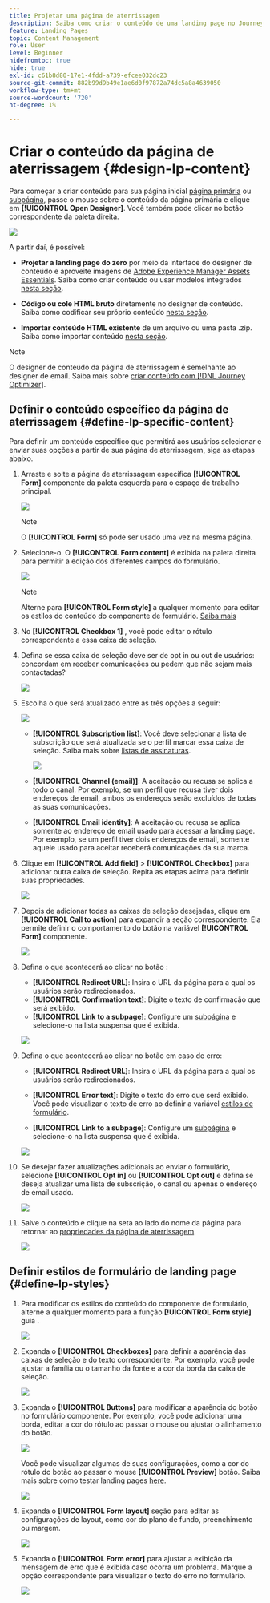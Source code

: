 ```yaml
---
title: Projetar uma página de aterrissagem
description: Saiba como criar o conteúdo de uma landing page no Journey Optimizer
feature: Landing Pages
topic: Content Management
role: User
level: Beginner
hidefromtoc: true
hide: true
exl-id: c61b8d80-17e1-4fdd-a739-efcee032dc23
source-git-commit: 882b99d9b49e1ae6d0f97872a74dc5a8a4639050
workflow-type: tm+mt
source-wordcount: '720'
ht-degree: 1%

---
```


# Criar o conteúdo da página de aterrissagem {#design-lp-content}

Para começar a criar conteúdo para sua página inicial [página primária](create-lp.md#configure-primary-page) ou [subpágina](create-lp.md#configure-subpages), passe o mouse sobre o conteúdo da página primária e clique em **[!UICONTROL Open Designer]**. Você também pode clicar no botão correspondente da paleta direita.

![](assets/lp_open-designer.png)

A partir daí, é possível:

* **Projetar a landing page do zero** por meio da interface do designer de conteúdo e aproveite imagens de [Adobe Experience Manager Assets Essentials](../messages/assets-essentials.md). Saiba como criar conteúdo ou usar modelos integrados [nesta seção](../messages/create-email-content.md).

* **Código ou cole HTML bruto** diretamente no designer de conteúdo. Saiba como codificar seu próprio conteúdo [nesta seção](../messages/existing-content.md#import-raw-html-code).

* **Importar conteúdo HTML existente** de um arquivo ou uma pasta .zip. Saiba como importar conteúdo [nesta seção](../messages/existing-content.md#import-html-content-from-file).

>[!NOTE]
>
>O designer de conteúdo da página de aterrissagem é semelhante ao designer de email. Saiba mais sobre [criar conteúdo com [!DNL Journey Optimizer]](../messages/design-emails.md).

## Definir o conteúdo específico da página de aterrissagem {#define-lp-specific-content}

Para definir um conteúdo específico que permitirá aos usuários selecionar e enviar suas opções a partir de sua página de aterrissagem, siga as etapas abaixo.

1. Arraste e solte a página de aterrissagem específica **[!UICONTROL Form]** componente da paleta esquerda para o espaço de trabalho principal.

   ![](assets/lp_designer-form-component.png)

   >[!NOTE]
   >
   >O **[!UICONTROL Form]** só pode ser usado uma vez na mesma página.

1. Selecione-o. O **[!UICONTROL Form content]** é exibida na paleta direita para permitir a edição dos diferentes campos do formulário.

   ![](assets/lp_designer-form-content-options.png)

   >[!NOTE]
   >
   >Alterne para **[!UICONTROL Form style]** a qualquer momento para editar os estilos do conteúdo do componente de formulário. [Saiba mais](#define-lp-styles)

1. No **[!UICONTROL Checkbox 1]** , você pode editar o rótulo correspondente a essa caixa de seleção.

1. Defina se essa caixa de seleção deve ser de opt in ou out de usuários: concordam em receber comunicações ou pedem que não sejam mais contactadas?

   ![](assets/lp_designer-form-update.png)

1. Escolha o que será atualizado entre as três opções a seguir:

   ![](assets/lp_designer-form-update-options.png)

   * **[!UICONTROL Subscription list]**: Você deve selecionar a lista de subscrição que será atualizada se o perfil marcar essa caixa de seleção. Saiba mais sobre [listas de assinaturas](subscription-list.md).

      ![](assets/lp_designer-form-subs-list.png)

   * **[!UICONTROL Channel (email)]**: A aceitação ou recusa se aplica a todo o canal. Por exemplo, se um perfil que recusa tiver dois endereços de email, ambos os endereços serão excluídos de todas as suas comunicações.

   * **[!UICONTROL Email identity]**: A aceitação ou recusa se aplica somente ao endereço de email usado para acessar a landing page. Por exemplo, se um perfil tiver dois endereços de email, somente aquele usado para aceitar receberá comunicações da sua marca.

1. Clique em **[!UICONTROL Add field]** > **[!UICONTROL Checkbox]** para adicionar outra caixa de seleção. Repita as etapas acima para definir suas propriedades.

   ![](assets/lp_designer-form-checkbox-2.png)

1. Depois de adicionar todas as caixas de seleção desejadas, clique em **[!UICONTROL Call to action]** para expandir a seção correspondente. Ela permite definir o comportamento do botão na variável **[!UICONTROL Form]** componente.

   ![](assets/lp_designer-form-call-to-action.png)

1. Defina o que acontecerá ao clicar no botão :

   * **[!UICONTROL Redirect URL]**: Insira o URL da página para a qual os usuários serão redirecionados.
   * **[!UICONTROL Confirmation text]**: Digite o texto de confirmação que será exibido.
   * **[!UICONTROL Link to a subpage]**: Configure um [subpágina](create-lp.md#configure-subpages) e selecione-o na lista suspensa que é exibida.

   ![](assets/lp_designer-form-confirmation-action.png)

1. Defina o que acontecerá ao clicar no botão em caso de erro:

   * **[!UICONTROL Redirect URL]**: Insira o URL da página para a qual os usuários serão redirecionados.
   * **[!UICONTROL Error text]**: Digite o texto do erro que será exibido. Você pode visualizar o texto de erro ao definir a variável [estilos de formulário](#define-lp-styles).

   * **[!UICONTROL Link to a subpage]**: Configure um [subpágina](create-lp.md#configure-subpages) e selecione-o na lista suspensa que é exibida.

   ![](assets/lp_designer-form-error.png)

1. Se desejar fazer atualizações adicionais ao enviar o formulário, selecione **[!UICONTROL Opt in]** ou **[!UICONTROL Opt out]** e defina se deseja atualizar uma lista de subscrição, o canal ou apenas o endereço de email usado.

   ![](assets/lp_designer-form-additionnal-update.png)

1. Salve o conteúdo e clique na seta ao lado do nome da página para retornar ao [propriedades da página de aterrissagem](create-lp.md#configure-primary-page).

   ![](assets/lp_designer-form-save.png)

<!--Will the name Email Designer be kept if you can also design LP with the same tool? > To modify in Messages section > content designer or Designer-->

## Definir estilos de formulário de landing page {#define-lp-styles}

1. Para modificar os estilos do conteúdo do componente de formulário, alterne a qualquer momento para a função **[!UICONTROL Form style]** guia .

   ![](assets/lp_designer-form-style.png)

1. Expanda o **[!UICONTROL Checkboxes]** para definir a aparência das caixas de seleção e do texto correspondente. Por exemplo, você pode ajustar a família ou o tamanho da fonte e a cor da borda da caixa de seleção.

   ![](assets/lp_designer-form-style-checkboxes.png)

1. Expanda o **[!UICONTROL Buttons]** para modificar a aparência do botão no formulário componente. Por exemplo, você pode adicionar uma borda, editar a cor do rótulo ao passar o mouse ou ajustar o alinhamento do botão.

   ![](assets/lp_designer-form-style-buttons.png)

   Você pode visualizar algumas de suas configurações, como a cor do rótulo do botão ao passar o mouse **[!UICONTROL Preview]** botão. Saiba mais sobre como testar landing pages [here](create-lp.md#test-landing-page).

   ![](assets/lp_designer-form-style-buttons-preview.png)

1. Expanda o **[!UICONTROL Form layout]** seção para editar as configurações de layout, como cor do plano de fundo, preenchimento ou margem.

   ![](assets/lp_designer-form-style-layout.png)

1. Expanda o **[!UICONTROL Form error]** para ajustar a exibição da mensagem de erro que é exibida caso ocorra um problema. Marque a opção correspondente para visualizar o texto do erro no formulário.

   ![](assets/lp_designer-form-error-preview.png)


